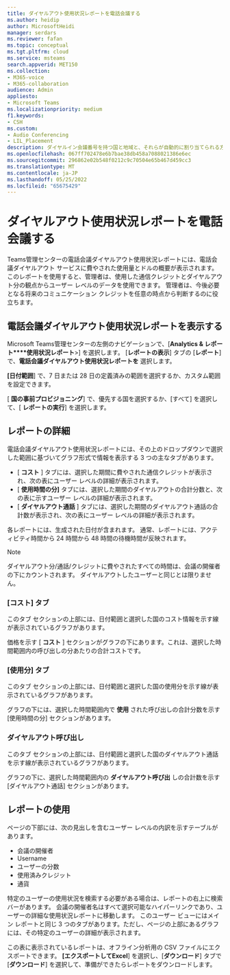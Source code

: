 ```yaml
---
title: ダイヤルアウト使用状況レポートを電話会議する
ms.author: heidip
author: MicrosoftHeidi
manager: serdars
ms.reviewer: fafan
ms.topic: conceptual
ms.tgt.pltfrm: cloud
ms.service: msteams
search.appverid: MET150
ms.collection:
- M365-voice
- M365-collaboration
audience: Admin
appliesto:
- Microsoft Teams
ms.localizationpriority: medium
f1.keywords:
- CSH
ms.custom:
- Audio Conferencing
- LIL_Placement
description: ダイヤルイン会議番号を持つ国と地域と、それらが自動的に割り当てられる方法について説明します。
ms.openlocfilehash: 067ff702478e6b7bae38db458a7088021386e6ec
ms.sourcegitcommit: 296862e02b548f0212c9c70504e65b467d459cc3
ms.translationtype: MT
ms.contentlocale: ja-JP
ms.lasthandoff: 05/25/2022
ms.locfileid: "65675429"
---
```

# <a name="audio-conferencing-dial-out-usage-report"></a>ダイヤルアウト使用状況レポートを電話会議する

Teams管理センターの電話会議ダイヤルアウト使用状況レポートには、電話会議ダイヤルアウト サービスに費やされた使用量とドルの概要が表示されます。 このレポートを使用すると、管理者は、使用した通信クレジットとダイヤルアウト分の観点からユーザー レベルのデータを使用できます。 管理者は、今後必要となる将来のコミュニケーション クレジットを任意の時点から判断するのに役立ちます。

## <a name="view-the-audio-conferencing-dial-out-usage-report"></a>電話会議ダイヤルアウト使用状況レポートを表示する

Microsoft Teams管理センターの左側のナビゲーションで、[**Analytics & レポート****使用状況レポート**\>] を選択します。 [**レポートの表示**] タブの [**レポート**] で、**電話会議ダイヤルアウト使用状況レポートを** 選択します。

**[日付範囲**] で、7 日または 28 日の定義済みの範囲を選択するか、カスタム範囲を設定できます。

[ **国の事前プロビジョニング**] で、優先する国を選択するか、[すべて] を選択して、[ **レポートの実行**] を選択します。

## <a name="report-details"></a>レポートの詳細

電話会議ダイヤルアウト使用状況レポートには、その上のドロップダウンで選択した範囲に基づいてグラフ形式で情報を表示する 3 つの主なタブがあります。

- [ **コスト** ] タブには、選択した期間に費やされた通信クレジットが表示され、次の表にユーザー レベルの詳細が表示されます。
- [ **使用時間の分]** タブには、選択した期間のダイヤルアウトの合計分数と、次の表に示すユーザー レベルの詳細が表示されます。
- [ **ダイヤルアウト通話** ] タブには、選択した期間のダイヤルアウト通話の合計数が表示され、次の表にユーザー レベルの詳細が表示されます。

各レポートには、生成された日付が含まれます。 通常、レポートには、アクティビティ時間から 24 時間から 48 時間の待機時間が反映されます。

> [!NOTE]
> ダイヤルアウト分/通話/クレジットに費やされたすべての時間は、会議の開催者の下にカウントされます。 ダイヤルアウトしたユーザーと同じとは限りません。

### <a name="cost-tab"></a>[コスト] タブ

このタブ セクションの上部には、日付範囲と選択した国のコスト情報を示す線が表示されているグラフがあります。

価格を示す [ **コスト** ] セクションがグラフの下にあります。これは、選択した時間範囲内の呼び出しの分あたりの合計コストです。

### <a name="minutes-of-use-tab"></a>[使用分] タブ

このタブ セクションの上部には、日付範囲と選択した国の使用分を示す線が表示されているグラフがあります。

グラフの下には、選択した時間範囲内で **使用** された呼び出しの合計分数を示す [使用時間の分] セクションがあります。

### <a name="dial-out-calls"></a>ダイヤルアウト呼び出し

このタブ セクションの上部には、日付範囲と選択した国のダイヤルアウト通話を示す線が表示されているグラフがあります。

グラフの下に、選択した時間範囲内の **ダイヤルアウト呼び出** しの合計数を示す [ダイヤルアウト通話] セクションがあります。

## <a name="using-the-report"></a>レポートの使用

ページの下部には、次の見出しを含むユーザー レベルの内訳を示すテーブルがあります。

- 会議の開催者
- Username
- ユーザーの分数
- 使用済みクレジット
- 通貨

特定のユーザーの使用状況を検索する必要がある場合は、レポートの右上に検索バーがあります。 会議の開催者名はすべて選択可能なハイパーリンクであり、ユーザーの詳細な使用状況レポートに移動します。 このユーザー ビューにはメイン レポートと同じ 3 つのタブがあります。ただし、ページの上部にあるグラフには、その特定のユーザーの詳細が表示されます。

この表に表示されているレポートは、オフライン分析用の CSV ファイルにエクスポートできます。 **[エクスポートしてExcel**] を選択し、[**ダウンロード**] タブで [**ダウンロード**] を選択して、準備ができたらレポートをダウンロードします。
